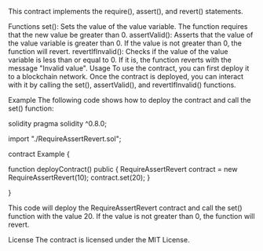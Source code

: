 This contract implements the require(), assert(), and revert() statements.

Functions
set(): Sets the value of the value variable. The function requires that the new value be greater than 0.
assertValid(): Asserts that the value of the value variable is greater than 0. If the value is not greater than 0, the function will revert.
revertIfInvalid(): Checks if the value of the value variable is less than or equal to 0. If it is, the function reverts with the message "Invalid value".
Usage
To use the contract, you can first deploy it to a blockchain network. Once the contract is deployed, you can interact with it by calling the set(), assertValid(), and revertIfInvalid() functions.

Example
The following code shows how to deploy the contract and call the set() function:

solidity
pragma solidity ^0.8.0;

import "./RequireAssertRevert.sol";

contract Example {

function deployContract() public {
RequireAssertRevert contract = new RequireAssertRevert(10);
contract.set(20);
}

}

This code will deploy the RequireAssertRevert contract and call the set() function with the value 20. If the value is not greater than 0, the function will revert.

License
The contract is licensed under the MIT License.
